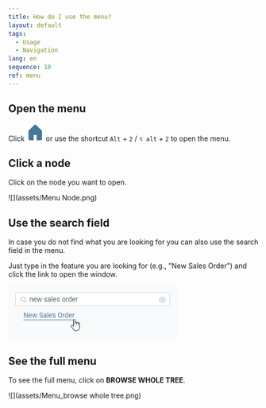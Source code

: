 ```yaml
---
title: How do I use the menu?
layout: default
tags:
  - Usage
  - Navigation
lang: en
sequence: 10
ref: menu
---
```


## Open the menu
Click ![](assets/Menu_House_WebUI.png) or use the shortcut `Alt` + `2` / `⌥ alt` + `2` to open the menu.

## Click a node
Click on the node you want to open.

![](assets/Menu Node.png)

## Use the search field
In case you do not find what you are looking for you can also use the search field in the menu.

Just type in the feature you are looking for (e.g., "New Sales Order") and click the link to open the window.

![](assets/SearchBar_WebUI.png)

## See the full menu
To see the full menu, click on **BROWSE WHOLE TREE**.

![](assets/Menu_browse whole tree.png)
